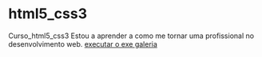 # html5_css3
 Curso_html5_css3
Estou a aprender a como me tornar uma profissional no 
desenvolvimento web.
<a href="https://alicia-ferrao.github.io/html5_css3/photo%20galery%20grid/galeria.html"> executar o exe galeria